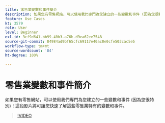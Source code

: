 ```yaml
---
title: 零售業變數和事件簡介
description: 如果您有零售網站，可以使用我們專門為您建立的一些變數和事件 (因為您很特別)！這段影片將可讓您快速了解這些零售業特有的變數和事件。
feature: Use Cases
kt: 3579
role: User
level: Beginner
exl-id: 3cf9d641-bb99-40b3-a76b-d9ea62ee7548
source-git-commit: 84984ad9bf65cfc69117e40ac0e0cfe503cac5e5
workflow-type: tm+mt
source-wordcount: '84'
ht-degree: 100%

---
```


# 零售業變數和事件簡介

如果您有零售網站，可以使用我們專門為您建立的一些變數和事件 (因為您很特別)！這段影片將可讓您快速了解這些零售業特有的變數和事件。

>[!VIDEO](https://video.tv.adobe.com/v/28750/?quality=12&learn=on)
